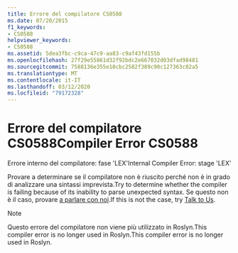 ```yaml
---
title: Errore del compilatore CS0588
ms.date: 07/20/2015
f1_keywords:
- CS0588
helpviewer_keywords:
- CS0588
ms.assetid: 5dea3fbc-c9ca-47c9-aa83-c9af43fd155b
ms.openlocfilehash: 27f29e55861d32f92bdc2e667032d03dfad98481
ms.sourcegitcommit: 7588136e355e10cbc2582f389c90c127363c02a5
ms.translationtype: MT
ms.contentlocale: it-IT
ms.lasthandoff: 03/12/2020
ms.locfileid: "79172328"
---
```

# <a name="compiler-error-cs0588"></a><span data-ttu-id="5767f-102">Errore del compilatore CS0588</span><span class="sxs-lookup"><span data-stu-id="5767f-102">Compiler Error CS0588</span></span>

<span data-ttu-id="5767f-103">Errore interno del compilatore: fase 'LEX'</span><span class="sxs-lookup"><span data-stu-id="5767f-103">Internal Compiler Error: stage 'LEX'</span></span>

 <span data-ttu-id="5767f-104">Provare a determinare se il compilatore non è riuscito perché non è in grado di analizzare una sintassi imprevista.</span><span class="sxs-lookup"><span data-stu-id="5767f-104">Try to determine whether the compiler is failing because of its inability to parse unexpected syntax.</span></span> <span data-ttu-id="5767f-105">Se questo non è il caso, provare [a parlare con noi](/visualstudio/ide/feedback-options).</span><span class="sxs-lookup"><span data-stu-id="5767f-105">If this is not the case, try [Talk to Us](/visualstudio/ide/feedback-options).</span></span>

> [!NOTE]
> <span data-ttu-id="5767f-106">Questo errore del compilatore non viene più utilizzato in Roslyn.This compiler error is no longer used in Roslyn.</span><span class="sxs-lookup"><span data-stu-id="5767f-106">This compiler error is no longer used in Roslyn.</span></span>
